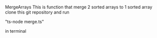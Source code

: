 MergeArrays
This is function that merge 2 sorted arrays to 1 sorted array
clone this git repository and run <br />

"ts-node merge.ts"

in terminal
